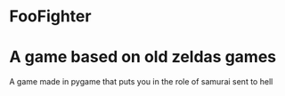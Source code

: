 # FooFighter
<h1>A game based on old zeldas games</h1>
<p>A game made in pygame that puts you in the role of samurai sent to hell</p>

